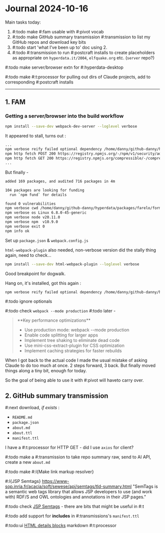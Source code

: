 # Journal 2024-10-16

Main tasks today:

1. #:todo make #:fam usable with #:pivot vocab
2. #:todo make GitHub summary transmission #:transmission to list my GitHub repos and download key bits
3. #:todo start 'what I've been up to' doc using 2.
4. #:todo #:transmission to run #:postcraft installs to create placeholders as appropriate on `hyperdata.it/2004`, `elfquake.org` etc. (`server` repo?)

#:todo make server/browser extn for #:hyperdata-desktop

#:todo make #:t:processor for pulling out dirs of Claude projects, add to corresponding #:postcraft installs  

---

## 1. FAM

### Getting a server/browser into the build workflow


```sh
npm install --save-dev webpack-dev-server --loglevel verbose
```

It appeared to stall, turns out :

```sh
...
npm verbose reify failed optional dependency /home/danny/github-danny/hyperdata/packages/farelo/form-a-matic/node_modules/fsevents
npm http fetch POST 200 https://registry.npmjs.org/-/npm/v1/security/advisories/bulk 549ms
npm http fetch GET 200 https://registry.npmjs.org/compressible/-/compressible-2.0.18.tgz 430ms (cache miss)
...
```
But finally -
```sh
added 169 packages, and audited 716 packages in 4m

104 packages are looking for funding
  run `npm fund` for details

found 0 vulnerabilities
npm verbose cwd /home/danny/github-danny/hyperdata/packages/farelo/form-a-matic
npm verbose os Linux 6.8.0-45-generic
npm verbose node v20.11.0
npm verbose npm  v10.9.0
npm verbose exit 0
npm info ok
```

Set up `package.json` & `webpack.config.js`



`html-webpack-plugin` also needed, non-verbose version did the stally thing again, need to check...

```sh
npm install --save-dev html-webpack-plugin --loglevel verbose
```

Good breakpoint for dogwalk.

Hang on, it's installed, got this again :

```sh
npm verbose reify failed optional dependency /home/danny/github-danny/hyperdata/packages/farelo/form-a-matic/node_modules/fsevents
```

#:todo ignore optionals

#:todo check `webpack --mode production`
#:todo later -

<blockquote>
**Key performance optimizations**

* Use production mode: webpack --mode production
* Enable code splitting for larger apps
* Implement tree shaking to eliminate dead code
* Use mini-css-extract-plugin for CSS optimization
* Implement caching strategies for faster rebuilds
</blockquote>

When I got back to the actual code I made the usual mistake of asking Claude to do too much at once. 2 steps forward, 3 back. But finally moved things along a tiny bit, enough for today.

So the goal of being able to use it with #:pivot will haveto carry over.

## 2. GitHub summary transmission

#:next download, *if exists* :
* `README.md`
* `package.json`
* `about.md`
* `about.ttl`
* `manifest.ttl`

I have a #:t:processor for HTTP GET - did I use `axios` for client?

#:todo make a #:transmission to take repo summary raw, send to AI API, create a new `about.md`

#:todo make #:l{Make link markup resolver}

#:l{JSP Semtags} https://www-sop.inria.fr/acacia/soft/sewese/api/semtags/tld-summary.html  "SemTags is a semantic web tags library that allows JSP developers to use (and work with) RDF/S and OWL ontologies and annotations in their JSP pages."

#:todo check [JSP Semtags](https://www-sop.inria.fr/acacia/soft/sewese/api/semtags/tld-summary.html) - there are bits that might be useful in #:t

#:todo add support for **includes** in #:transmissions's `manifest.ttl`

#:todo:ui [HTML details blocks](https://developer.mozilla.org/en-US/docs/Web/HTML/Element/details) markdown #:t:processor
